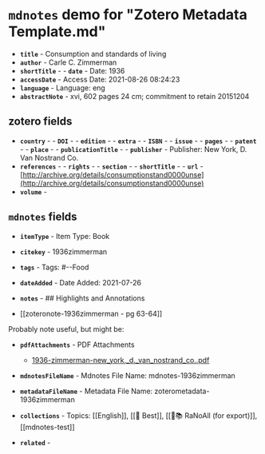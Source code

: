 # `mdnotes` demo for "Zotero Metadata Template.md"

- **`title`** - Consumption and standards of living
- **`author`** - Carle C. Zimmerman
- **`shortTitle`** - - **`date`** -  Date: 1936
- **`accessDate`** -  Access Date: 2021-08-26 08:24:23
- **`language`** -  Language: eng
- **`abstractNote`** - xvi, 602 pages 24 cm; commitment to retain 20151204

## zotero fields

- **`country`** - - **`DOI`** - - **`edition`** - - **`extra`** - - **`ISBN`** - - **`issue`** - - **`pages`** - - **`patent`** - - **`place`** - - **`publicationTitle`** - - **`publisher`** -  Publisher: New York, D. Van Nostrand Co.
- **`references`** - - **`rights`** - - **`section`** - - **`shortTitle`** - - **`url`** - [http://archive.org/details/consumptionstand0000unse](http://archive.org/details/consumptionstand0000unse)
- **`volume`** - 

## `mdnotes`  fields

- **`itemType`** -  Item Type: Book
- **`citekey`** - 1936zimmerman
- **`tags`** -  Tags: #--Food
- **`dateAdded`** -  Date Added: 2021-07-26
- **`notes`** - ## Highlights and Annotations

- [[zoteronote-1936zimmerman - pg 63-64]]

Probably note useful, but might be:

- **`pdfAttachments`** -  PDF Attachments
	- [1936-zimmerman-new_york,_d._van_nostrand_co..pdf](zotero://open-pdf/library/items/5KJLWNI2)

- **`mdnotesFileName`** -  Mdnotes File Name: mdnotes-1936zimmerman

- **`metadataFileName`** -  Metadata File Name: zoterometadata-1936zimmerman

- **`collections`** -  Topics: [[English]], [[📌 Best]], [[🌿📚 RaNoAll (for export)]], [[mdnotes-test]]

- **`related`** - 
  